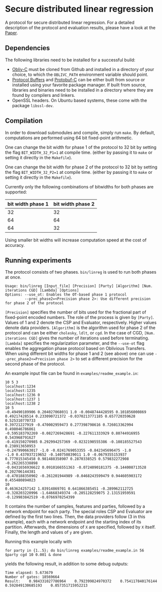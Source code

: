 # Secure distributed linear regression

A protocol for secure distributed linear regression. For a detailed description of the protocol and evaluation results, please have a look at the [Paper](https://eprint.iacr.org/2016/892).

## Dependencies
The following libraries need to be installed for a successful build:

* [Obliv-C](https://github.com/samee/obliv-c/) must be cloned from Github and installed in a directory of your choice, to which the `OBLIVC_PATH` environment variable should point.
* [Protocol Buffers](https://github.com/google/protobuf) and [Protobuf-C](https://github.com/protobuf-c/protobuf-c) can be either built from source or installed using your favorite package manager. If built from source, libraries and binaries need to be installed in a directory where they are found by compilers and linkers.
* OpenSSL headers. On Ubuntu based systems, these come with the package `libssl-dev`.

## Compilation

In order to download submodules and compile, simply run `make`.
By default, computations are performed using 64 bit fixed-point arithmetic.

One can change the bit width for phase 1 of the protocol to 32 bit by setting the flag `BIT_WIDTH_32_P1=1` at compile time.
(either by passing it to `make` or setting it directly in the `Makefile`).

One can change the bit width for phase 2 of the protocol to 32 bit by setting the flag `BIT_WIDTH_32_P2=1` at compile time.
(either by passing it to `make` or setting it directly in the `Makefile`).

Currently only the following combinations of bitwidths for both phases are supported:

| bit width phase 1 | bit width phase 2 |
|-------------------|-------------------|
| 32                | 32                |
| 64                | 64                |
| 64                | 32                |

Using smaller bit widths will increase computation speed at the cost of accuracy.

## Running experiments
The protocol consists of two phases. `bin/linreg` is used to run both phases at once.
```
Usage: bin/linreg [Input_file] [Precision] [Party] [Algorithm] [Num. iterations CGD] [Lambda] [Options]
Options: --use_ot: Enables the OT-based phase 1 protocol
         --prec_phase2=<Precision phase 2>: Use different precision for phase 2 of the protocol
```
`[Precision]` specifies the number of bits used for the fractional part of fixed-point encoded numbers.
The role of the process is given by `[Party]`.
Values of 1 and 2 denote the CSP and Evaluator, respectively.
Higher values denote data providers.
`[Algorithm]` is the algorithm used for phase 2 of the protocol and can be either `cholesky`, `ldlt`, or `cgd`.
In the case of CGD, `[Num. iterations CGD]` gives the number of iterations used before terminating.
`[Lambda]` specifies the regularization parameter, and the `--use-ot` flag enables the aggregation phase protocol based on Oblivious Transfers.
When using different bit widths for phase 1 and 2 (see above) one can use `--prec_phase2<=Precision phase 2>` to set a different precision for the second
phase of the protocol.

An example input file can be found in `examples/readme_example.in`:
```
10 5 3
localhost:1234
localhost:1235
localhost:1236 0
localhost:1237 1
localhost:1238 2
10 5
-0.49490189906 0.204027068031 1.0 -0.0048744428595 0.101856000869
0.49217428514 0.233090721372 -0.0370213771185 0.657720359628 0.525310770733
0.39721227919 -0.470002959473 0.277398798616 0.726013362994 0.498046786861
-0.595183792269 -0.0827269428691 -0.227611333929 0.80744916955 0.543968791627
-0.419150270985 0.292994257369 -0.0232190555386 -0.108185527543 0.238913650953
-0.247990663017 -1.0 -0.0241769053355 -0.842345696475 -1.0
-1.0 0.437037219652 -0.140750839011 1.0 -0.0679355153937
0.777015345458 0.981488358907 0.2870338525 0.579832272908 -0.262265338898
-0.0431656936622 0.0910166551363 -0.0724090181375 -0.144008713528 0.202706144381
-0.470188350902 -0.261201944989 -0.0468243599479 0.944605903172 0.455480894023
10
0.463624257142 1.03914869701 0.641866385451 -0.289962112725 -0.328203220996 -1.64668349374 -0.205128259075 2.13151959591 -0.129983842519 -0.0766970254399
```
It contains the number of samples, features and parties, followed by a network endpoint for each party.
The special roles CSP and Evaluator are defined by the first two lines.
Then, the data providers follow (3 in this example), each with a network endpoint and the starting index of its partition.
Afterwards, the dimensions of `X` are specified, followed by `X` itself.
Finally, the length and values of `y` are given.

Running this example locally with
```
for party in {1..5}; do bin/linreg examples/readme_example.in 56 $party cgd 10 0.001 & done
```
yields the following result, in addition to some debug outputs:
```
Time elapsed: 5.673679
Number of gates: 18569664
Result:    0.984331027786964    0.792399824970372    0.754117840176144    0.592849130685193    0.057351715952213
```
